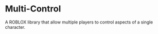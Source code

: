 # Multi-Control
A ROBLOX library that allow multiple players to control aspects of a single character.
